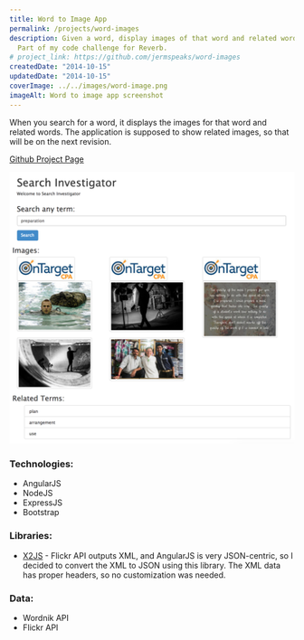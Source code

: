 ```yaml
---
title: Word to Image App
permalink: /projects/word-images
description: Given a word, display images of that word and related words.
  Part of my code challenge for Reverb.
# project_link: https://github.com/jermspeaks/word-images
createdDate: "2014-10-15"
updatedDate: "2014-10-15"
coverImage: ../../images/word-image.png
imageAlt: Word to image app screenshot
---
```


When you search for a word, it displays the images for that word and related words. The application is supposed to show related images, so that will be on the next revision.

[Github Project Page](https://github.com/jermspeaks/word-images)

![Word to image app screenshot](../../images/word-image.png)

### Technologies:

- AngularJS
- NodeJS
- ExpressJS
- Bootstrap

### Libraries:

- [X2JS](https://code.google.com/p/x2js/) - Flickr API outputs XML, and AngularJS is very JSON-centric, so I decided to convert the XML to JSON using this library. The XML data has proper headers, so no customization was needed.

### Data:

- Wordnik API
- Flickr API
